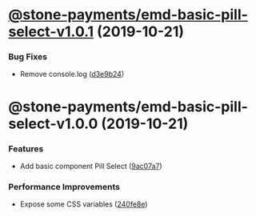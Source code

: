 # [@stone-payments/emd-basic-pill-select-v1.0.1](https://github.com/stone-payments/emerald-web-framework/compare/@stone-payments/emd-basic-pill-select-v1.0.0...@stone-payments/emd-basic-pill-select-v1.0.1) (2019-10-21)


### Bug Fixes

* Remove console.log ([d3e9b24](https://github.com/stone-payments/emerald-web-framework/commit/d3e9b24))

# @stone-payments/emd-basic-pill-select-v1.0.0 (2019-10-21)


### Features

* Add basic component Pill Select ([9ac07a7](https://github.com/stone-payments/emerald-web-framework/commit/9ac07a7))


### Performance Improvements

* Expose some CSS variables ([240fe8e](https://github.com/stone-payments/emerald-web-framework/commit/240fe8e))
